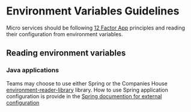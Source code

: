 # Environment Variables Guidelines

Micro services should be following [12 Factor App](https://12factor.net) principles and reading their configuration from environment variables.
## Reading environment variables

### Java applications
Teams may choose to use either Spring or the Companies House [environment-reader-library](https://github.com/companieshouse/environment-reader-library) library. How to use Spring application configuration is provide in the [Spring documention for external configuration](https://docs.spring.io/spring-boot/docs/1.5.6.RELEASE/reference/html/boot-features-external-config.html)